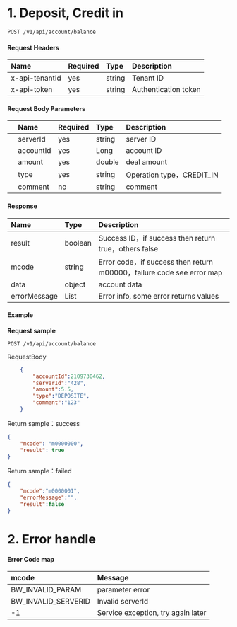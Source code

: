 # 1. Deposit, Credit in

```
POST /v1/api/account/balance
```

#### Request Headers

| Name | Required | Type | Description |
| :--- | :--- | :--- | :--- |
| x-api-tenantId | yes | string | Tenant ID |
| x-api-token | yes | string | Authentication token |

#### Request Body Parameters

|  | Name | Required | Type | Description |
| :--- | :--- | :--- | :--- | :--- |
|  | serverId | yes | string | server ID |
|  | accountId | yes | Long | account ID |
|  | amount | yes | double | deal amount |
|  | type | yes | string |  Operation type，CREDIT\_IN |
|  | comment | no | string | comment |

#### Response

| Name | Type | Description |
| :--- | :--- | :--- |
| result | boolean | Success ID，if success then return true，others false |
| mcode | string | Error code，if success then return m00000，failure code see error map |
| data | object | account data |
| errorMessage | List | Error info, some error returns values |

#### Example

**Request sample**

```
POST /v1/api/account/balance
```

RequestBody

```json
    {
        "accountId":2109730462, 
        "serverId":"428",
        "amount":5.5, 
        "type":"DEPOSITE",
        "comment":"123" 
    }
```

Return sample：success

```json
{
    "mcode": "m0000000",
    "result": true
}
```

Return sample：failed

```json
{
    "mcode":"m0000001",
    "errorMessage":"",
    "result":false
}
```

# 2. Error handle

#### Error Code map

| mcode | Message |
| :--- | :--- |
| BW\_INVALID\_PARAM | parameter error |
| BW\_INVALID\_SERVERID | Invalid serverId |
| -1 | Service exception, try again later |



